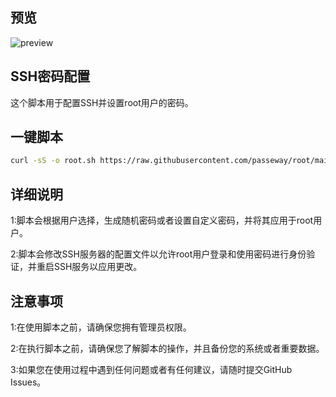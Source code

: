 
## 预览

![preview](https://tc.943465722.xyz/i/2024/04/06/095838.png
)

## SSH密码配置

这个脚本用于配置SSH并设置root用户的密码。


## 一键脚本

  ```bash
curl -sS -o root.sh https://raw.githubusercontent.com/passeway/root/main/root.sh && chmod +x root.sh && ./root.sh
```
## 详细说明
1:脚本会根据用户选择，生成随机密码或者设置自定义密码，并将其应用于root用户。

2:脚本会修改SSH服务器的配置文件以允许root用户登录和使用密码进行身份验证，并重启SSH服务以应用更改。
## 注意事项
1:在使用脚本之前，请确保您拥有管理员权限。

2:在执行脚本之前，请确保您了解脚本的操作，并且备份您的系统或者重要数据。

3:如果您在使用过程中遇到任何问题或者有任何建议，请随时提交GitHub Issues。

